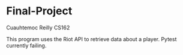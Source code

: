 # Final-Project
Cuauhtemoc Reilly
CS162

This program uses the Riot API to retrieve data about a player.
Pytest currently failing.
